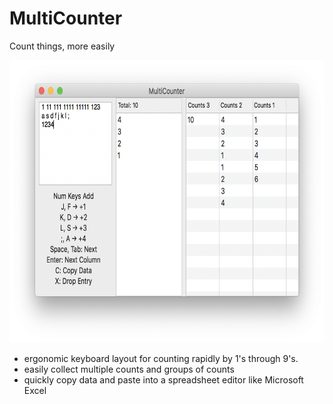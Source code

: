 # MultiCounter
Count things, more easily

<img src=https://raw.githubusercontent.com/aaronkollasch/MultiCounter/master/image/Demo.png alt="demo image" width=688 height=452>

- ergonomic keyboard layout for counting rapidly by 1's through 9's.
- easily collect multiple counts and groups of counts
- quickly copy data and paste into a spreadsheet editor like Microsoft Excel
